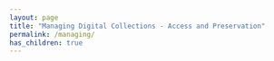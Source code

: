 ```yaml
---
layout: page
title: "Managing Digital Collections - Access and Preservation"
permalink: /managing/
has_children: true
---
```


